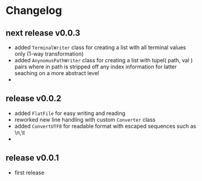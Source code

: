 
# Changelog


## next release v0.0.3

- added `TerminalWriter` class for creating a list with all terminal values only (1-way transformation)
- added `AnynomusPathWriter` class for creating a list with tupel( path, val ) pairs where in path is stripped 
 off any index information for latter seaching on a more abstract level
- 


## release v0.0.2

- added `FlatFile` for easy writing and reading
- reworked new line handling with custom `Converter` class
- added `ConvertUTF8` for readable format with escaped sequences such as \n,\t
- 


## release v0.0.1

- first release
